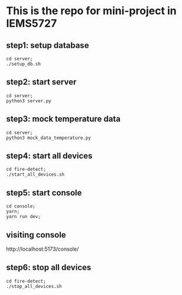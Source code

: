 # This is the repo for mini-project in IEMS5727

## step1: setup database
```
cd server;
./setup_db.sh
```

## step2: start server
```
cd server;
python3 server.py
```

## step3: mock temperature data
```
cd server;
python3 mock_data_temperature.py
```

## step4: start all devices
```
cd fire-detect;
./start_all_devices.sh
```

## step5: start console
```
cd console;
yarn;
yarn run dev;
```

## visiting console
http://localhost:5173/console/

## step6: stop all devices
```
cd fire-detect;
./stop_all_devices.sh
```


